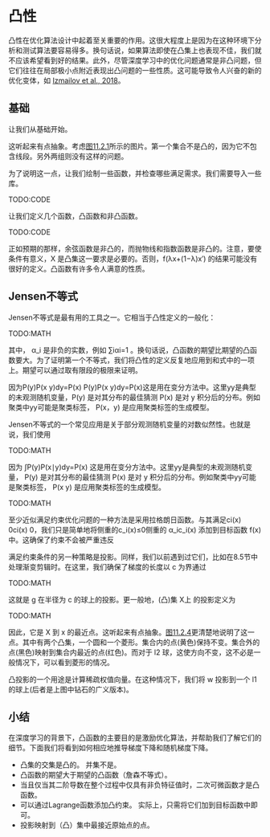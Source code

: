 

<!--
 * @version:
 * @Author:  StevenJokes https://github.com/StevenJokes
 * @Date: 2020-07-03 16:25:07
 * @LastEditors:  StevenJokes https://github.com/StevenJokes
 * @LastEditTime: 2020-07-03 17:02:18
 * @Description:
 * @TODO::
 * @Reference:
-->

# 凸性

凸性在优化算法设计中起着至关重要的作用。这很大程度上是因为在这种环境下分析和测试算法要容易得多。换句话说，如果算法即使在凸集上也表现不佳，我们就不应该希望看到好的结果。此外，尽管深度学习中的优化问题通常是非凸问题，但它们往往在局部极小点附近表现出凸问题的一些性质。这可能导致令人兴奋的新的优化变体，如 [Izmailov et al., 2018](http://preview.d2l.ai/d2l-en/PR-1102/chapter_references/zreferences.html#izmailov-podoprikhin-garipov-ea-2018)。

## 基础

让我们从基础开始。

这听起来有点抽象。考虑[图11.2.1](http://preview.d2l.ai/d2l-en/PR-1102/chapter_optimization/convexity.html#fig-pacman)所示的图片。第一个集合不是凸的，因为它不包含线段。另外两组则没有这样的问题。


为了说明这一点，让我们绘制一些函数，并检查哪些满足需求。我们需要导入一些库。

TODO:CODE

让我们定义几个函数，凸函数和非凸函数。

TODO:CODE

正如预期的那样，余弦函数是非凸的，而抛物线和指数函数是非凸的。注意，要使条件有意义，X 是凸集这一要求是必要的。否则，f(λx+(1−λ)x′) 的结果可能没有很好的定义。凸函数有许多令人满意的性质。

## Jensen不等式

Jensen不等式是最有用的工具之一。它相当于凸性定义的一般化：

TODO:MATH

其中， α_i 是非负的实数，例如 ∑iαi=1  。换句话说，凸函数的期望比期望的凸函数要大。为了证明第一个不等式，我们将凸性的定义反复地应用到和式中的一项上。期望可以通过取有限段的极限来证明。

因为P(y)P(x y)dy=P(x) P(y)P(x y)dy=P(x)这是用在变分方法中。这里yy是典型的未观测随机变量，P(y) 是对其分布的最佳猜测 P(x) 是对 y 积分后的分布。例如聚类中yy可能是聚类标签， P(x，y) 是应用聚类标签的生成模型。

Jensen不等式的一个常见应用是关于部分观测随机变量的对数似然性。也就是说，我们使用

TODO:MATH

因为 ∫P(y)P(x∣y)dy=P(x) 这是用在变分方法中。这里yy是典型的未观测随机变量， P(y) 是对其分布的最佳猜测 P(x) 是对 y 积分后的分布。例如聚类中yy可能是聚类标签， P(x y) 是应用聚类标签的生成模型。

TODO:MATH

至少近似满足约束优化问题的一种方法是采用拉格朗日函数。与其满足ci(x) 0ci(x) 0，我们只是简单地将侧重的c_i(x)≤0侧重的  α_ic_i(x) 添加到目标函数 f(x) 中。这确保了约束不会被严重违反

满足约束条件的另一种策略是投影。同样，我们以前遇到过它们，比如在8.5节中处理渐变剪辑时。在这里，我们确保了梯度的长度以 c 为界通过

TODO:MATH

这就是 g 在半径为 c 的球上的投影。更一般地，(凸)集 X上 的投影定义为

TODO:MATH

因此，它是 X 到 x 的最近点。这听起来有点抽象。[图11.2.4](http://preview.d2l.ai/d2l-en/PR-1102/chapter_optimization/convexity.html#fig-projections)更清楚地说明了这一点。其中有两个凸集，一个圆和一个菱形。集合内的点(黄色)保持不变。集合外的点(黑色)映射到集合内最近的点(红色)。而对于 l2 球，这使方向不变，这不必是一般情况下，可以看到菱形的情况。

凸投影的一个用途是计算稀疏权值向量。在这种情况下，我们将 w 投影到一个 l1 的球上(后者是上图中钻石的广义版本)。

## 小结

在深度学习的背景下，凸函数的主要目的是激励优化算法，并帮助我们了解它们的细节。下面我们将看到如何相应地推导梯度下降和随机梯度下降。

- 凸集的交集是凸的。 并集不是。
- 凸函数的期望大于期望的凸函数（詹森不等式）。
- 当且仅当其二阶导数在整个过程中仅具有非负特征值时，二次可微函数才是凸函数。
- 可以通过Lagrange函数添加凸约束。 实际上，只需将它们加到目标函数中即可。
- 投影映射到（凸）集中最接近原始点的点。
